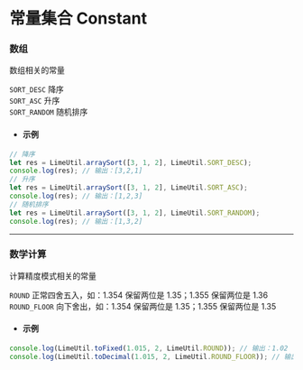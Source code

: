 # 常量集合 Constant

### 数组

数组相关的常量

`SORT_DESC` 降序  
`SORT_ASC` 升序  
`SORT_RANDOM` 随机排序

- #### 示例

```javascript
// 降序
let res = LimeUtil.arraySort([3, 1, 2], LimeUtil.SORT_DESC);
console.log(res); // 输出：[3,2,1]
// 升序
let res = LimeUtil.arraySort([3, 1, 2], LimeUtil.SORT_ASC);
console.log(res); // 输出：[1,2,3]
// 随机排序
let res = LimeUtil.arraySort([3, 1, 2], LimeUtil.SORT_RANDOM);
console.log(res); // 输出：[1,3,2]
```

---

### 数学计算

计算精度模式相关的常量

`ROUND` 正常四舍五入，如：1.354 保留两位是 1.35；1.355 保留两位是 1.36  
`ROUND_FLOOR` 向下舍出，如：1.354 保留两位是 1.35；1.355 保留两位是 1.35

- #### 示例

```javascript
console.log(LimeUtil.toFixed(1.015, 2, LimeUtil.ROUND)); // 输出：1.02
console.log(LimeUtil.toDecimal(1.015, 2, LimeUtil.ROUND_FLOOR)); // 输出：1.01
```
